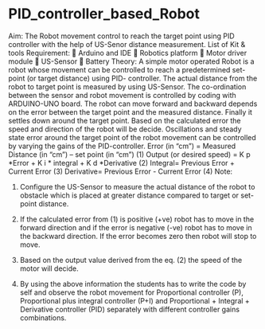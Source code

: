 # PID_controller_based_Robot

Aim:
The Robot movement control to reach the target point using PID controller
with the help of US-Senor distance measurement.
List of Kit &amp; tools Requirement:
 Arduino and IDE
 Robotics platform
 Motor driver module
 US-Sensor
 Battery
Theory:
A simple motor operated Robot is a robot whose movement can be
controlled to reach a predetermined set-point (or target distance) using PID-
controller. The actual distance from the robot to target point is measured by
using US-Sensor. The co-ordination between the sensor and robot movement is
controlled by coding with ARDUINO-UNO board. The robot can move forward
and backward depends on the error between the target point and the measured
distance. Finally it settles down around the target point. Based on the calculated
error the speed and direction of the robot will be decide. Oscillations and steady
state error around the target point of the robot movement can be controlled by
varying the gains of the PID-controller.
Error (in “cm”) = Measured Distance (in “cm”) – set point (in “cm”)
(1)
Output (or desired speed) = K p *Error + K i * integral + K d *Derivative (2)
Integral= Previous Error + Current Error (3)
Derivative= Previous Error - Current Error
(4)
Note:
1. Configure the US-Sensor to measure the actual distance of the robot to
obstacle which is placed at greater distance compared to target or set-
point distance.

2. If the calculated error from (1) is positive (+ve) robot has to move in the
forward direction and if the error is negative (-ve) robot has to move in
the backward direction. If the error becomes zero then robot will stop to
move.
3. Based on the output value derived from the eq. (2) the speed of the motor
will decide.
4. By using the above information the students has to write the code by self
and observe the robot movement for Proportional controller (P),
Proportional plus integral controller (P+I) and Proportional + Integral +
Derivative controller (PID) separately with different controller gains
combinations.
